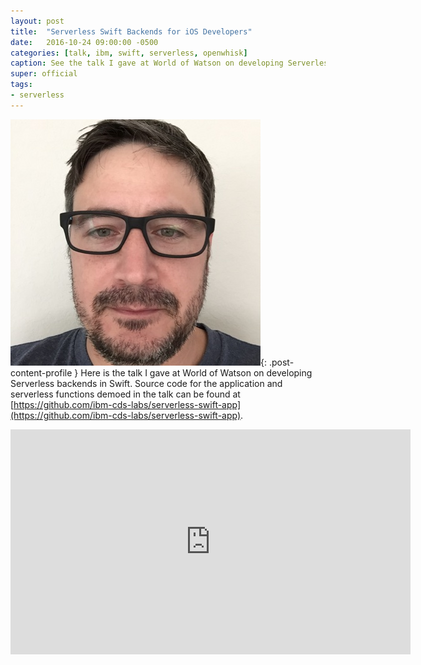 ```yaml
---
layout: post
title:  "Serverless Swift Backends for iOS Developers"
date:   2016-10-24 09:00:00 -0500
categories: [talk, ibm, swift, serverless, openwhisk]
caption: See the talk I gave at World of Watson on developing Serverless backends in Swift.
super: official
tags:
- serverless
---
```


![Super Official](/img/profile1.jpg){: .post-content-profile } Here is the talk I gave at World of Watson on developing Serverless backends in Swift.
Source code for the application and serverless functions demoed in the talk can be found at [https://github.com/ibm-cds-labs/serverless-swift-app](https://github.com/ibm-cds-labs/serverless-swift-app).

<iframe width="640" height="360" src="http://www.ustream.tv/embed/recorded/92458703?html5ui" scrolling="no" allowfullscreen webkitallowfullscreen frameborder="0" style="border: 0 none transparent;"></iframe>
